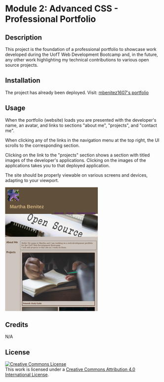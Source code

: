 # Module 2: Advanced CSS - Professional Portfolio

## Description

This project is the foundation of a professional portfolio to showcase work developed during the UofT Web Development Bootcamp and, in the future, any other work highlighting my technical contributions to various open source projects.

## Installation

The project has already been deployed. Visit: [mbenitez1607's portfolio](https://mbenitez1607.github.io/module2-challenge/)

## Usage
 
When the portfolio (website) loads you are presented with the developer's name, an avatar, and links to sections "about me", "projects", and "contact me".

When clicking any of the links in the navigation menu at the top right, the UI scrolls to the corresponding section.

Clicking on the link to the "projects" section shows a section with titled images of the developer's applications. Clicking on the images of the applications takes you to that deployed application.

The site should be properly viewable on various screens and devices, adapting to your viewport.

<img
  src="./assets/images/02-advanced-css.png"
  alt="Screenshot of mbenitez1607 portfolio"
  style="display: inline-block; margin: 0 auto; max-width: 300px">

## Credits

N/A

## License

<a rel="license" href="http://creativecommons.org/licenses/by/4.0/">
<img alt="Creative Commons License" style="border-width:0" src="https://i.creativecommons.org/l/by/4.0/88x31.png" /></a>
<br />This work is licensed under a <a rel="license" href="http://creativecommons.org/licenses/by/4.0/">Creative Commons Attribution 4.0 International License</a>.
